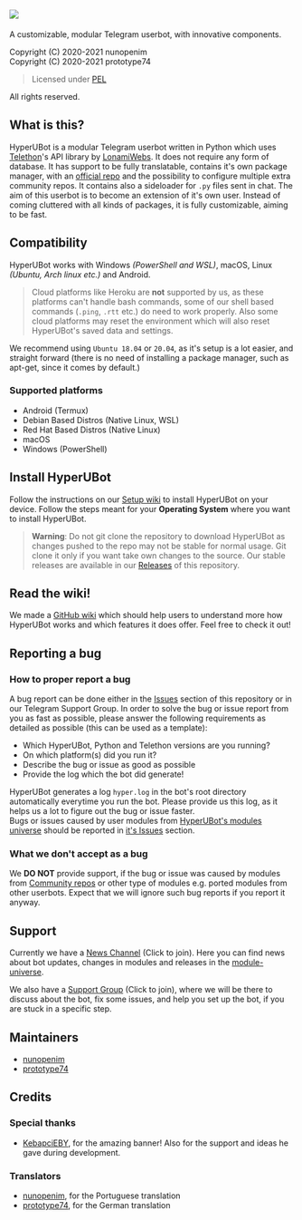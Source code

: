 # ![](https://github.com/prototype74/HyperUBot/wiki/resources/hyperanim2021final_KebapciEBY.gif)

A customizable, modular Telegram userbot, with innovative components.

Copyright (C) 2020-2021 nunopenim\
Copyright (C) 2020-2021 prototype74

> Licensed under [PEL](https://github.com/prototype74/HyperUBot/blob/master/LICENSE.md)

All rights reserved.

## What is this?

HyperUBot is a modular Telegram userbot written in Python which uses 
[Telethon](https://github.com/LonamiWebs/Telethon)'s API library by [LonamiWebs](https://github.com/LonamiWebs).
It does not require any form of database. It has support to be fully translatable, contains it's own package manager,
with an [official repo](https://github.com/nunopenim/module-universe) and the possibility to configure multiple extra community repos.
It contains also a sideloader for `.py` files sent in chat. The aim of this userbot is to become an extension of it's own user.
Instead of coming cluttered with all kinds of packages, it is fully customizable, aiming to be fast.

## Compatibility

HyperUBot works with Windows _(PowerShell and WSL)_, macOS, Linux _(Ubuntu, Arch linux etc.)_ and Android.

> Cloud platforms like Heroku are **not** supported by us, as these platforms can't handle bash commands, some of our shell based commands (`.ping`, `.rtt` etc.) do need to work properly. Also some cloud platforms may reset the environment which will also reset HyperUBot's saved data and settings.

We recommend using `Ubuntu 18.04` or `20.04`, as it's setup is a lot easier, and straight forward (there is no need of installing a package manager, such as apt-get, since it comes by default.)

### Supported platforms

- Android (Termux)
- Debian Based Distros (Native Linux, WSL)
- Red Hat Based Distros (Native Linux)
- macOS
- Windows (PowerShell)

## Install HyperUBot

Follow the instructions on our [Setup wiki](https://github.com/prototype74/HyperUBot/wiki/Download-and-setup) to install HyperUBot on your device. Follow the steps meant for your **Operating System** where you want to install HyperUBot.

> **Warning**: Do not git clone the repository to download HyperUBot as changes pushed to the repo may not be stable for normal usage. Git clone it only if you want take own changes to the source. Our stable releases are available in our [Releases](https://github.com/prototype74/HyperUBot/releases) of this repository.

## Read the wiki!

We made a [GitHub wiki](https://github.com/prototype74/HyperUBot/wiki) which should help users to understand more how HyperUBot works and which features it does offer. Feel free to check it out!

## Reporting a bug

### How to proper report a bug

A bug report can be done either in the [Issues](https://github.com/prototype74/HyperUBot/issues) section of this repository or
in our Telegram Support Group. In order to solve the bug or issue report from you as fast as possible, please answer the following requirements as detailed as possible (this can be used as a template):

- Which HyperUBot, Python and Telethon versions are you running?
- On which platform(s) did you run it?
- Describe the bug or issue as good as possible
- Provide the log which the bot did generate!

HyperUBot generates a log `hyper.log` in the bot's root directory automatically everytime you run the bot.
Please provide us this log, as it helps us a lot to figure out the bug or issue faster.\
Bugs or issues caused by user modules from [HyperUBot's modules universe](https://github.com/nunopenim/module-universe)
should be reported in [it's Issues](https://github.com/nunopenim/module-universe/issues) section.

### What we don't accept as a bug

We **DO NOT** provide support, if the bug or issue was caused by modules from [Community repos](https://github.com/prototype74/HyperUBot/wiki/Community-Repos) or other type of modules e.g. ported modules from other userbots. Expect that we will ignore such bug reports if you report it anyway.

## Support

Currently we have a [News Channel](https://t.me/HyperUBotNews) (Click to join). Here you can find news about bot updates, changes in modules and releases in the [module-universe](https://github.com/nunopenim/module-universe).

We also have a [Support Group](https://t.me/HyperUBotSupport) (Click to join), where we will be there to discuss about the bot, fix some issues, and help you set up the bot, if you are stuck in a specific step.

## Maintainers

- [nunopenim](https://github.com/nunopenim)
- [prototype74](https://github.com/prototype74)

## Credits

### Special thanks

- [KebapciEBY](https://github.com/KebapciEBY), for the amazing banner! Also for the support and ideas he gave during development.

### Translators

- [nunopenim](https://github.com/nunopenim), for the Portuguese translation
- [prototype74](https://github.com/prototype74), for the German translation
